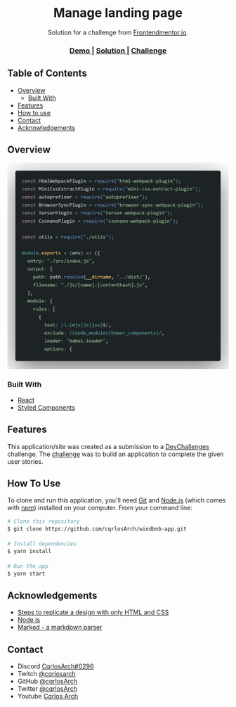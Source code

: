 <!-- Please update value in the {}  -->

<h1 align="center">Manage landing page</h1>

<div align="center">
   Solution for a challenge from  <a href="http://frontendmentor.io" target="_blank">Frontendmentor.io</a>.
</div>

<div align="center">
  <h3>
    <a href="https://windbnb-app.cqrlosarch.vercel.app/" target="_blank">
      Demo
    </a>
    <span> | </span>
    <a href="https://devchallenges.io/solutions/ZdoNDa90lED3Pa6S9EkP" target="_blank">
      Solution
    </a>
    <span> | </span>
    <a href="https://www.frontendmentor.io/challenges/manage-landing-page-SLXqC6P5" target="_blank">
      Challenge
    </a>
  </h3>
</div>

<!-- TABLE OF CONTENTS -->

## Table of Contents

- [Overview](#overview)
  - [Built With](#built-with)
- [Features](#features)
- [How to use](#how-to-use)
- [Contact](#contact)
- [Acknowledgements](#acknowledgements)

<!-- OVERVIEW -->

## Overview


<p align="center">
  <img src="screenshot.png">
</p>


### Built With



- [React](https://reactjs.org/)
- [Styled Components](https://styled-components.com/)

## Features

<!-- List the features of your application or follow the template. Don't share the figma file here :) -->

This application/site was created as a submission to a [DevChallenges](https://devchallenges.io/challenges) challenge. The [challenge](https://devchallenges.io/challenges/3JFYedSOZqAxYuOCNmYD) was to build an application to complete the given user stories.

## How To Use

<!-- Example: -->

To clone and run this application, you'll need [Git](https://git-scm.com) and [Node.js](https://nodejs.org/en/download/) (which comes with [npm](http://npmjs.com)) installed on your computer. From your command line:

```bash
# Clone this repository
$ git clone https://github.com/cqrlosArch/windbnb-app.git

# Install dependencies
$ yarn install

# Run the app
$ yarn start
```

## Acknowledgements

<!-- This section should list any articles or add-ons/plugins that helps you to complete the project. This is optional but it will help you in the future. For example: -->

- [Steps to replicate a design with only HTML and CSS](https://devchallenges-blogs.web.app/how-to-replicate-design/)
- [Node.js](https://nodejs.org/)
- [Marked - a markdown parser](https://github.com/chjj/marked)

## Contact

- Discord [CqrlosArch#0296](https://discord.com/)
- Twitch [@cqrlosarch](https://www.twitch.tv/cqrlosarch/about)
- GitHub [@cqrlosArch](https://github.com/cqrlosArch)
- Twitter [@cqrlosArch](https://twitter.com/cqrlosArch)
- Youtube [Cqrlos Arch](https://www.youtube.com/channel/UCV8eaXiCFXUN5Rkpc42G3ZQ)